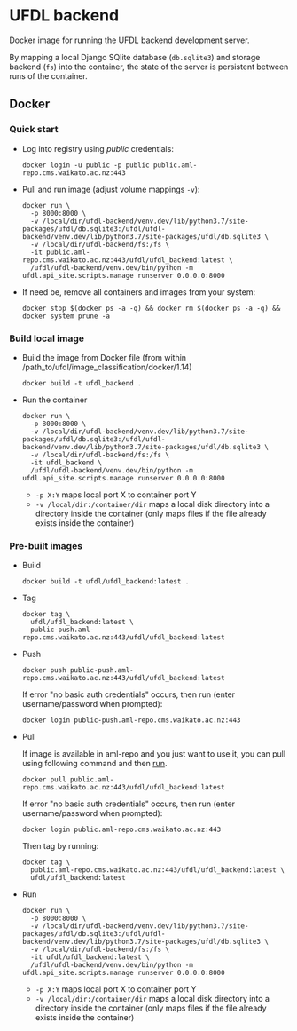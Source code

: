 # UFDL backend

Docker image for running the UFDL backend development server.

By mapping a local Django SQlite database (`db.sqlite3`) and storage 
backend (`fs`) into the container, the state of the server is persistent
between runs of the container.
 

## Docker

### Quick start

* Log into registry using *public* credentials:

  ```commandline
  docker login -u public -p public public.aml-repo.cms.waikato.ac.nz:443 
  ```

* Pull and run image (adjust volume mappings `-v`):

  ```commandline
  docker run \
    -p 8000:8000 \
    -v /local/dir/ufdl-backend/venv.dev/lib/python3.7/site-packages/ufdl/db.sqlite3:/ufdl/ufdl-backend/venv.dev/lib/python3.7/site-packages/ufdl/db.sqlite3 \
    -v /local/dir/ufdl-backend/fs:/fs \
    -it public.aml-repo.cms.waikato.ac.nz:443/ufdl/ufdl_backend:latest \
    /ufdl/ufdl-backend/venv.dev/bin/python -m ufdl.api_site.scripts.manage runserver 0.0.0.0:8000
  ```

* If need be, remove all containers and images from your system:

  ```commandline
  docker stop $(docker ps -a -q) && docker rm $(docker ps -a -q) && docker system prune -a
  ```


### Build local image

* Build the image from Docker file (from within /path_to/ufdl/image_classification/docker/1.14)

  ```commandline
  docker build -t ufdl_backend .
  ```

* Run the container

  ```commandline
  docker run \
    -p 8000:8000 \
    -v /local/dir/ufdl-backend/venv.dev/lib/python3.7/site-packages/ufdl/db.sqlite3:/ufdl/ufdl-backend/venv.dev/lib/python3.7/site-packages/ufdl/db.sqlite3 \
    -v /local/dir/ufdl-backend/fs:/fs \
    -it ufdl_backend \
    /ufdl/ufdl-backend/venv.dev/bin/python -m ufdl.api_site.scripts.manage runserver 0.0.0.0:8000
  ```
  * `-p X:Y` maps local port X to container port Y 
  * `-v /local/dir:/container/dir` maps a local disk directory into a directory inside the container
    (only maps files if the file already exists inside the container)

### Pre-built images

* Build

  ```commandline
  docker build -t ufdl/ufdl_backend:latest .
  ```
  
* Tag

  ```commandline
  docker tag \
    ufdl/ufdl_backend:latest \
    public-push.aml-repo.cms.waikato.ac.nz:443/ufdl/ufdl_backend:latest
  ```
  
* Push

  ```commandline
  docker push public-push.aml-repo.cms.waikato.ac.nz:443/ufdl/ufdl_backend:latest
  ```
  If error "no basic auth credentials" occurs, then run (enter username/password when prompted):
  
  ```commandline
  docker login public-push.aml-repo.cms.waikato.ac.nz:443
  ```
  
* Pull

  If image is available in aml-repo and you just want to use it, you can pull using following command and then [run](#run).

  ```commandline
  docker pull public.aml-repo.cms.waikato.ac.nz:443/ufdl/ufdl_backend:latest
  ```
  If error "no basic auth credentials" occurs, then run (enter username/password when prompted):
  
  ```commandline
  docker login public.aml-repo.cms.waikato.ac.nz:443
  ```
  Then tag by running:
  
  ```commandline
  docker tag \
    public.aml-repo.cms.waikato.ac.nz:443/ufdl/ufdl_backend:latest \
    ufdl/ufdl_backend:latest
  ```

* <a name="run">Run</a>

  ```commandline
  docker run \
    -p 8000:8000 \
    -v /local/dir/ufdl-backend/venv.dev/lib/python3.7/site-packages/ufdl/db.sqlite3:/ufdl/ufdl-backend/venv.dev/lib/python3.7/site-packages/ufdl/db.sqlite3 \
    -v /local/dir/ufdl-backend/fs:/fs \
    -it ufdl/ufdl_backend:latest \
    /ufdl/ufdl-backend/venv.dev/bin/python -m ufdl.api_site.scripts.manage runserver 0.0.0.0:8000
  ```
  * `-p X:Y` maps local port X to container port Y 
  * `-v /local/dir:/container/dir` maps a local disk directory into a directory inside the container
    (only maps files if the file already exists inside the container)
